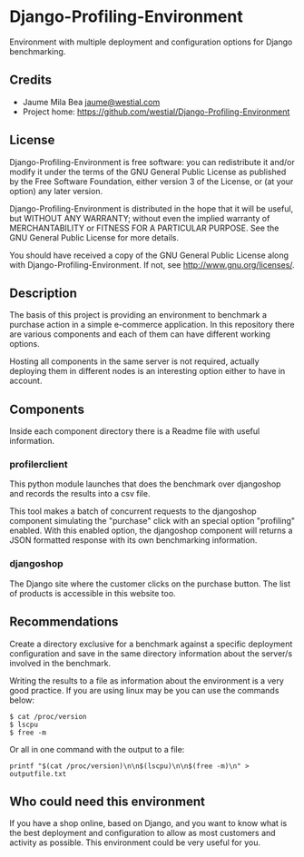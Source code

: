 Django-Profiling-Environment
============================

Environment with multiple deployment and configuration options for Django
benchmarking.


Credits
-------

* Jaume Mila Bea <jaume@westial.com>
* Project home: https://github.com/westial/Django-Profiling-Environment


License
-------

Django-Profiling-Environment is free software: you can redistribute it and/or modify it under 
the terms of the GNU General Public License as published by the Free Software 
Foundation, either version 3 of the License, or (at your option) any later 
version.

Django-Profiling-Environment is distributed in the hope that it will be useful, but WITHOUT
ANY WARRANTY; without even the implied warranty of MERCHANTABILITY or FITNESS 
FOR A PARTICULAR PURPOSE. See the GNU General Public License for more details.

You should have received a copy of the GNU General Public License along with 
Django-Profiling-Environment. If not, see http://www.gnu.org/licenses/.


Description
-----------

The basis of this project is providing an environment to benchmark a purchase
action in a simple e-commerce application. In this repository there are various
components and each of them can have different working options.

Hosting all components in the same server is not required, actually 
deploying them in different nodes is an interesting option either to have in 
account.


Components
----------

Inside each component directory there is a Readme file with useful information.


### profilerclient

This python module launches that does the benchmark over djangoshop and records
the results into a csv file.

This tool makes a batch of concurrent requests to the djangoshop component 
simulating the "purchase" click with an special option "profiling" enabled.
With this enabled option, the djangoshop component will returns a JSON formatted
response with its own benchmarking information.


### djangoshop

The Django site where the customer clicks on the purchase button. The list of
products is accessible in this website too.


Recommendations
---------------

Create a directory exclusive for a benchmark against a specific deployment 
configuration and save in the same directory information about the server/s 
involved in the benchmark.

Writing the results to a file as information about the environment is a very
good practice. If you are using linux may be you can use the commands below:

```
$ cat /proc/version
$ lscpu
$ free -m
```

Or all in one command with the output to a file:

`printf "$(cat /proc/version)\n\n$(lscpu)\n\n$(free -m)\n" > outputfile.txt`


Who could need this environment
-------------------------------

If you have a shop online, based on Django, and you want to know what is the 
best deployment and configuration to allow as most customers and activity as 
possible. This environment could be very useful for you.

